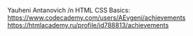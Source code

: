Yauheni Antanovich /n
HTML CSS Basics: https://www.codecademy.com/users/AEvgeni/achievements 
                 https://htmlacademy.ru/profile/id788813/achievements
